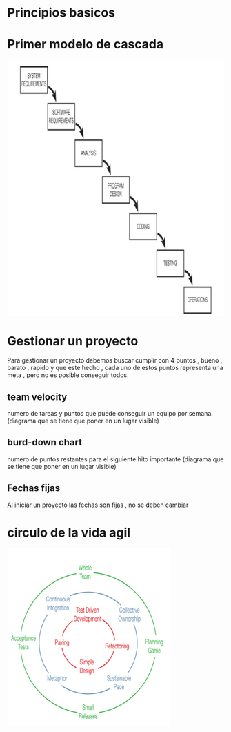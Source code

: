# Principios basicos

# Primer modelo de cascada

![modelo cascada](./img/cascada.PNG)

# Gestionar un proyecto
Para gestionar un proyecto debemos buscar cumplir con 4 puntos , bueno , barato , rapido y que este hecho , cada uno de estos puntos representa una meta , pero no es posible conseguir todos.

## team velocity 

numero de tareas y puntos que puede conseguir un equipo por semana.
(diagrama que se tiene que poner en un lugar visible)

## burd-down chart 

numero de puntos restantes para el siguiente hito importante 
(diagrama que se tiene que poner en un lugar visible)
## Fechas fijas

Al iniciar un proyecto las fechas son fijas , no se deben cambiar

# circulo de la vida agil

![circulo de la vida](./img/circulo%20de%20la%20vida%20agil.PNG)

# 
